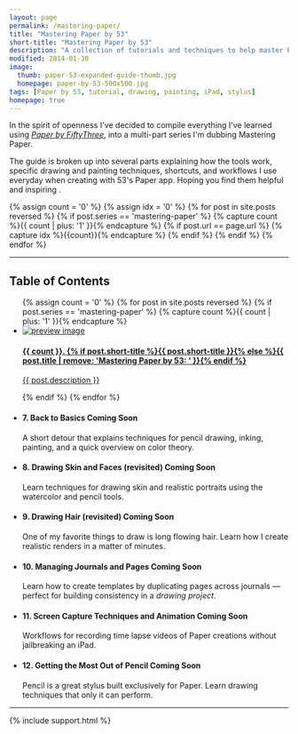 ```yaml
---
layout: page
permalink: /mastering-paper/
title: "Mastering Paper by 53"
short-title: "Mastering Paper by 53"
description: "A collection of tutorials and techniques to help master Paper by 53 for iPad."
modified: 2014-01-30
image: 
  thumb: paper-53-expanded-guide-thumb.jpg
  homepage: paper-by-53-500x500.jpg
tags: [Paper by 53, tutorial, drawing, painting, iPad, stylus]
homepage: true
---
```


In the spirit of openness I've decided to compile everything I've learned using [*Paper by FiftyThree*](http://www.fiftythree.com), into a multi-part series I'm dubbing Mastering Paper.

The guide is broken up into several parts explaining how the tools work, specific drawing and painting techniques, shortcuts, and workflows I use everyday when creating with 53's Paper app. Hoping you find them helpful and inspiring <i class="fa fa-smile-o"></i>.

{% assign count = '0' %}
{% assign idx = '0' %}
{% for post in site.posts reversed %}
	{% if post.series == 'mastering-paper' %}
		{% capture count %}{{ count | plus: '1' }}{% endcapture %}
		{% if post.url == page.url %}
			{% capture idx %}{{count}}{% endcapture %}
		{% endif %}
	{% endif %}
{% endfor %}

<hr />
<h2>Table of Contents</h2>
<ul class="unstyled-list">
{% assign count = '0' %}
{% for post in site.posts reversed %}
{% if post.series == 'mastering-paper' %}
{% capture count %}{{ count | plus: '1' }}{% endcapture %}
	<li>
		<a href="{{ site.url }}{{ post.url }}">
			<img src="{{ site.url }}/images/{{ post.image.thumb }}" class="preview" alt="preview image">
			<h4>{{ count }}. {% if post.short-title %}{{ post.short-title }}{% else %}{{ post.title | remove: 'Mastering Paper by 53: ' }}{% endif %}</h4>
			<p>{{ post.description }}</p>
		</a>
	</li>
{% endif %}
{% endfor %}
	<li>
		<i class="preview" style="background-color:#ccc;"></i>
		<h4>7. Back to Basics <span class="badge">Coming Soon</span></h4>
		<p>A short detour that explains techniques for pencil drawing, inking, painting, and a quick overview on color theory.</p>
	</li>
	<li>
		<i class="preview" style="background-color:#ccc;"></i>
		<h4>8. Drawing Skin and Faces (revisited) <span class="badge">Coming Soon</span></h4>
		<p>Learn techniques for drawing skin and realistic portraits using the watercolor and pencil tools.</p>
	</li>
	<li>
		<i class="preview" style="background-color:#ccc;"></i>
		<h4>9. Drawing Hair (revisited) <span class="badge">Coming Soon</span></h4>
		<p>One of my favorite things to draw is long flowing hair. Learn how I create realistic renders in a matter of minutes.</p>
	</li>
	<li>
		<i class="preview" style="background-color:#ccc;"></i>
		<h4>10. Managing Journals and Pages <span class="badge">Coming Soon</span></h4>
		<p>Learn how to create templates by duplicating pages across journals &#8212; perfect for building consistency in a <em>drawing project</em>.</p>
	</li>
	<li>
		<i class="preview" style="background-color:#ccc;"></i>
		<h4>11. Screen Capture Techniques and Animation <span class="badge">Coming Soon</span></h4>
		<p>Workflows for recording time lapse videos of Paper creations without jailbreaking an iPad.</p>
	</li>
	<li>
		<i class="preview" style="background-color:#ccc;"></i>
		<h4>12. Getting the Most Out of Pencil <span class="badge">Coming Soon</span></h4>
		<p>Pencil is a great stylus built exclusively for Paper. Learn drawing techniques that only it can perform.</p>
	</li>
</ul>

---

{% include support.html %}
